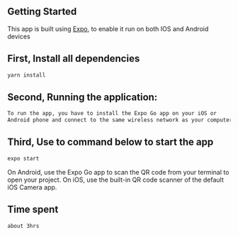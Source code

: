## Getting Started
This app is built using [Expo](https://docs.expo.dev/get-started/installation/), to enable it run on both IOS and Android devices

## First, Install all dependencies

```bash
yarn install
```

## Second, Running the application:

```bash
To run the app, you have to install the Expo Go app on your iOS or 
Android phone and connect to the same wireless network as your computer.
```

## Third, Use to command below to start the app

```bash
expo start
```

On Android, use the Expo Go app to scan the QR code from your terminal 
to open your project. On iOS, use the built-in QR code scanner of the 
default iOS Camera app.

## Time spent

```bash
about 3hrs
````
